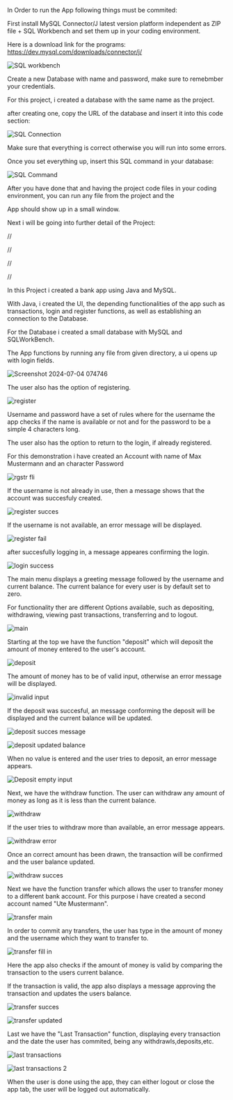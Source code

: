 In Order to run the App following things must be commited:

First install MySQL Connector/J latest version platform independent as ZIP file + SQL Workbench and set them up in your coding environment.

Here is a download link for the programs:
https://dev.mysql.com/downloads/connector/j/


![SQL workbench](https://github.com/user-attachments/assets/1ec7bf0b-ac2a-406b-9e0a-58e63fab5ea1)


Create a new Database with name and password, make sure to remebmber your credentials.

For this project, i created a database with the same name as the project.

after creating one, copy the URL of the database and insert it into this code section:


![SQL Connection](https://github.com/user-attachments/assets/7a3a6570-c29b-447d-95a4-226b130dd8a8)

Make sure that everything is correct otherwise you will run into some errors.

Once you set everything up, insert this SQL command in your database:


![SQL Command](https://github.com/user-attachments/assets/f96f6f39-7784-45c6-aeba-8f49d106591a)


After you have done that and having the project code files in your coding environment, you can run any file from the project and the

App should show up in a small window.








Next i will be going into further detail of the Project:

//


//


//








//













In this Project i created a bank app using Java and MySQL.

With Java, i created the UI, the depending functionalities of the app such as transactions, login and register functions,
as well as establishing an connection to the Database.

For the Database i created a small database with MySQL and SQLWorkBench.

The App functions by running any file from given directory, a ui opens up with login fields.

![Screenshot 2024-07-04 074746](https://github.com/gm737/JAVA-Bank-App/assets/174362613/b8bf85f6-af80-4359-9026-dc7e620e6413)

The user also has the option of registering. 

![register](https://github.com/gm737/JAVA-Bank-App/assets/174362613/b8bf85f6-af80-4359-9026-dc7e620e6413)


Username and password have a set of rules where for the username the app checks if the name is available or not
and for the password to be a simple 4 characters long.

The user also has the option to return to the login, if already registered.

For this demonstration i have created an Account with name of Max Mustermann and an  character Password

![rgstr fli](https://github.com/gm737/JAVA-Bank-App/assets/174362613/5aea2e87-fcad-4616-ad66-41627a472dd4)


If the username is not already in use, then a message shows that the account was succesfuly created.

![register succes](https://github.com/gm737/JAVA-Bank-App/assets/174362613/6bdf7009-dde4-47dd-ae20-5b0fabc70654)

If the username is not available, an error message will be displayed.

![register fail](https://github.com/gm737/JAVA-Bank-App/assets/174362613/e2a4f5b9-e252-44e0-b3ac-f892220eb364)


after succesfully logging in, a message appeares confirming the login.


![login success](https://github.com/gm737/JAVA-Bank-App/assets/174362613/1ebd34c2-548c-449a-ad8c-f54b192c4915)


The  main menu displays a greeting message followed by the username and current balance.
The current balance for every user is by default set to zero.

For functionality ther are different Options available, such as depositing, withdrawing, viewing past transactions, transferring and to logout.

![main](https://github.com/gm737/JAVA-Bank-App/assets/174362613/41547740-34f0-4b41-b430-bf14aebee541)



Starting at the top we have the function "deposit" which will deposit the amount of money entered to the user's account.

![deposit ](https://github.com/gm737/JAVA-Bank-App/assets/174362613/b6f15bbc-a07c-4934-b8d4-6e9716ac37bf)


The amount of money has to be of valid input, otherwise an error message will be displayed.

![invalid input](https://github.com/gm737/JAVA-Bank-App/assets/174362613/a8ee69dc-0303-4a23-b3b7-c64329c03754)


If the deposit was succesful, an message conforming the deposit will be displayed and the current balance will be updated.

![deposit succes message](https://github.com/gm737/JAVA-Bank-App/assets/174362613/bd303075-7a10-438a-815d-14af267f60eb)

![deposit updated balance](https://github.com/gm737/JAVA-Bank-App/assets/174362613/0b22173b-de0a-4b1f-8857-b495397890ee)

When no value is entered and the user tries to deposit, an error message appears.

![Deposit empty input](https://github.com/user-attachments/assets/f3b4401a-0f7a-480e-b3a9-4cda3f7f9256)


Next, we have the withdraw function.
The user can withdraw any amount of money as long as it is less than the current balance.

![withdraw](https://github.com/gm737/JAVA-Bank-App/assets/174362613/5c181bc9-21a0-4a20-8d8d-7dd92aeada72)


If the user tries to withdraw more than available, an error message appears.


![withdraw error](https://github.com/gm737/JAVA-Bank-App/assets/174362613/39ef4091-7443-410a-81ab-497bc1dc7576)

Once an correct amount has been drawn, the transaction will be confirmed and the user balance updated.

![withdraw succes](https://github.com/gm737/JAVA-Bank-App/assets/174362613/a3f12b9e-d9ca-407a-9cec-453c4f505bdf)


Next we have the function transfer which allows the user to transfer money to a different bank account.
For this purpose i have created a second account named "Ute Mustermann".

![transfer main](https://github.com/gm737/JAVA-Bank-App/assets/174362613/e69eb02a-ce34-4e61-9572-2a8f756fbdca)

In order to commit any transfers, the user has type in the amount of money and the username which they want to transfer to.

![transfer fill in](https://github.com/gm737/JAVA-Bank-App/assets/174362613/87a010d8-5af2-4615-bbd1-f9fc85c549fa)

Here the app also checks if the amount of money is valid by comparing the transaction to the users current balance.

If the transaction is valid, the app also displays a message approving the transaction and updates the users balance.

![transfer succes](https://github.com/gm737/JAVA-Bank-App/assets/174362613/48d4f60d-9d6f-4bec-8d62-b8d055a9df51)


![transfer updated](https://github.com/gm737/JAVA-Bank-App/assets/174362613/eca13619-5c6f-4838-8521-15ec77a80b55)

Last we have the "Last Transaction" function, displaying every transaction and the date the user has commited, 
being any withdrawls,deposits,etc.

![last transactions ](https://github.com/gm737/JAVA-Bank-App/assets/174362613/9f837ad8-e617-4e6c-a6b6-dcab6c302579)

![last transactions 2 ](https://github.com/gm737/JAVA-Bank-App/assets/174362613/d41ad0f9-ccbd-4ef7-9e80-8d3363f78975)

When the user is done using the app, they can either logout or close the app tab, the user will be logged out automatically.
